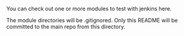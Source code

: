 You can check out one or more modules to test with jenkins here.

The module directories will be .gitignored. Only this README will
be committed to the main repo from this directory.
